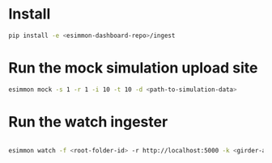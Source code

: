 # Install

```bash
pip install -e <esimmon-dashboard-repo>/ingest
```

# Run the mock simulation upload site

```bash
esimmon mock -s 1 -r 1 -i 10 -t 10 -d <path-to-simulation-data>
```

# Run the watch ingester

```bash

esimmon watch -f <root-folder-id> -r http://localhost:5000 -k <girder-api-key> -u <girder-api-url> -v 5
```
